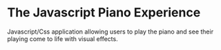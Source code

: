 # The Javascript Piano Experience

Javascript/Css application allowing users to play the piano and see their playing come to life with visual effects.

